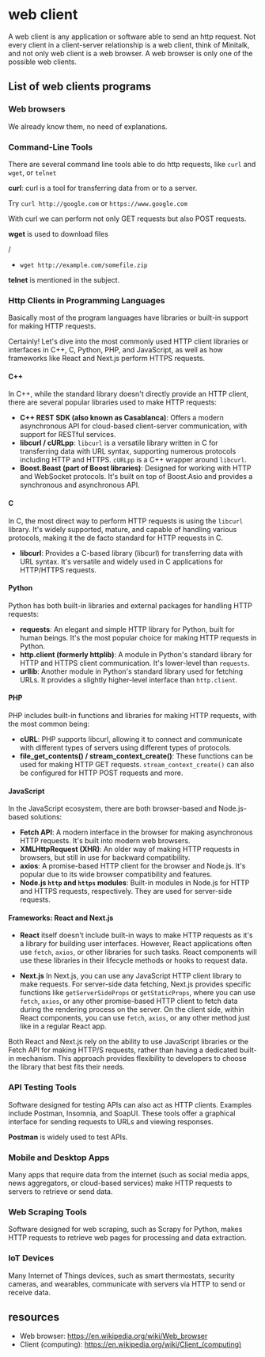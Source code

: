 # web client

A web client is any application or software able to send an http request.
Not every client in a client-server relationship is a web client, think of Minitalk, and not only web client is a web browser. A web browser is only one of the possible web clients.

## List of web clients programs

### Web browsers

We already know them, no need of explanations.

### Command-Line Tools

There are several command line tools able to do http requests, like `curl` and `wget`, or `telnet`

**curl**: curl is a tool for transferring data from or to a server.

Try `curl http://google.com` or `https://www.google.com`

With curl we can perform not only GET requests but also POST requests.

**wget** is used to download files

/

- `wget http://example.com/somefile.zip`

**telnet** is mentioned in the subject.

### Http Clients in Programming Languages

Basically most of the program languages have libraries or built-in support for making HTTP requests.

Certainly! Let's dive into the most commonly used HTTP client libraries or interfaces in C++, C, Python, PHP, and JavaScript, as well as how frameworks like React and Next.js perform HTTPS requests.

#### C++

In C++, while the standard library doesn't directly provide an HTTP client, there are several popular libraries used to make HTTP requests:

- **C++ REST SDK (also known as Casablanca)**: Offers a modern asynchronous API for cloud-based client-server communication, with support for RESTful services.
- **libcurl / cURLpp**: `libcurl` is a versatile library written in C for transferring data with URL syntax, supporting numerous protocols including HTTP and HTTPS. `cURLpp` is a C++ wrapper around `libcurl`.
- **Boost.Beast (part of Boost libraries)**: Designed for working with HTTP and WebSocket protocols. It's built on top of Boost.Asio and provides a synchronous and asynchronous API.

#### C

In C, the most direct way to perform HTTP requests is using the `libcurl` library. It's widely supported, mature, and capable of handling various protocols, making it the de facto standard for HTTP requests in C.

- **libcurl**: Provides a C-based library (libcurl) for transferring data with URL syntax. It's versatile and widely used in C applications for HTTP/HTTPS requests.

#### Python

Python has both built-in libraries and external packages for handling HTTP requests:

- **requests**: An elegant and simple HTTP library for Python, built for human beings. It's the most popular choice for making HTTP requests in Python.
- **http.client (formerly httplib)**: A module in Python's standard library for HTTP and HTTPS client communication. It's lower-level than `requests`.
- **urllib**: Another module in Python's standard library used for fetching URLs. It provides a slightly higher-level interface than `http.client`.

#### PHP

PHP includes built-in functions and libraries for making HTTP requests, with the most common being:

- **cURL**: PHP supports libcurl, allowing it to connect and communicate with different types of servers using different types of protocols.
- **file_get_contents() / stream_context_create()**: These functions can be used for making HTTP GET requests. `stream_context_create()` can also be configured for HTTP POST requests and more.

#### JavaScript

In the JavaScript ecosystem, there are both browser-based and Node.js-based solutions:

- **Fetch API**: A modern interface in the browser for making asynchronous HTTP requests. It's built into modern web browsers.
- **XMLHttpRequest (XHR)**: An older way of making HTTP requests in browsers, but still in use for backward compatibility.
- **axios**: A promise-based HTTP client for the browser and Node.js. It's popular due to its wide browser compatibility and features.
- **Node.js `http` and `https` modules**: Built-in modules in Node.js for HTTP and HTTPS requests, respectively. They are used for server-side requests.

#### Frameworks: React and Next.js

- **React** itself doesn't include built-in ways to make HTTP requests as it's a library for building user interfaces. However, React applications often use `fetch`, `axios`, or other libraries for such tasks. React components will use these libraries in their lifecycle methods or hooks to request data.

- **Next.js** In Next.js, you can use any JavaScript HTTP client library to make requests. For server-side data fetching, Next.js provides specific functions like `getServerSideProps` or `getStaticProps`, where you can use `fetch`, `axios`, or any other promise-based HTTP client to fetch data during the rendering process on the server. On the client side, within React components, you can use `fetch`, `axios`, or any other method just like in a regular React app.

Both React and Next.js rely on the ability to use JavaScript libraries or the Fetch API for making HTTP/S requests, rather than having a dedicated built-in mechanism. This approach provides flexibility to developers to choose the library that best fits their needs.

### API Testing Tools

Software designed for testing APIs can also act as HTTP clients. Examples include Postman, Insomnia, and SoapUI. These tools offer a graphical interface for sending requests to URLs and viewing responses.

**Postman** is widely used to test APIs.

### Mobile and Desktop Apps

Many apps that require data from the internet (such as social media apps, news aggregators, or cloud-based services) make HTTP requests to servers to retrieve or send data.

### Web Scraping Tools

Software designed for web scraping, such as Scrapy for Python, makes HTTP requests to retrieve web pages for processing and data extraction.

### IoT Devices

Many Internet of Things devices, such as smart thermostats, security cameras, and wearables, communicate with servers via HTTP to send or receive data.

## resources

- Web browser: https://en.wikipedia.org/wiki/Web_browser
- Client (computing): https://en.wikipedia.org/wiki/Client_(computing)
